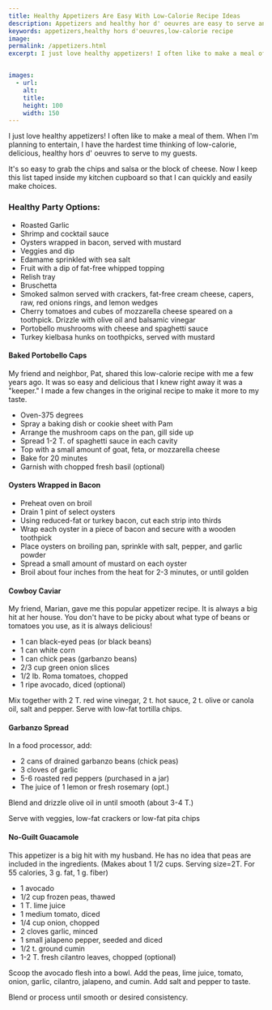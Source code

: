 ```yaml
---
title: Healthy Appetizers Are Easy With Low-Calorie Recipe Ideas
description: Appetizers and healthy hor d' oeuvres are easy to serve and enjoy with low-calorie recipe ideas.  Try some of our healthy recipes.
keywords: appetizers,healthy hors d'oeuvres,low-calorie recipe
image: 
permalink: /appetizers.html
excerpt: I just love healthy appetizers! I often like to make a meal of them. When I'm planning to entertain, I have the hardest time thinking of low-calorie, delicious, healthy hors d' oeuvres to serve to my guests.


images:
  - url: 
    alt: 
    title: 
    height: 100
    width: 150
---
```


I just love healthy appetizers! I often like to make a meal of them. When I'm planning to entertain, I have the hardest time thinking of low-calorie, delicious, healthy hors d' oeuvres to serve to my guests.

It's so easy to grab the chips and salsa or the block of cheese. Now I keep this list taped inside my kitchen cupboard so that I can quickly and easily make choices. 

### Healthy Party Options:
* Roasted Garlic 
* Shrimp and cocktail sauce
* Oysters wrapped in bacon, served with mustard 
* Veggies and dip
* Edamame sprinkled with sea salt
* Fruit with a dip of fat-free whipped topping
* Relish tray
* Bruschetta 
* Smoked salmon served with crackers, fat-free cream cheese, capers, raw, red onions rings, and lemon wedges
* Cherry tomatoes and cubes of mozzarella cheese speared on a toothpick. Drizzle with olive oil and balsamic vinegar
* Portobello mushrooms with cheese and spaghetti sauce
* Turkey kielbasa hunks on toothpicks, served with mustard

#### Baked Portobello Caps
My friend and neighbor, Pat, shared this low-calorie recipe with me a few years ago. It was so easy and delicious that I knew right away it was a "keeper." I made a few changes in the original recipe to make it more to my taste.

* Oven-375 degrees
* Spray a baking dish or cookie sheet with Pam
* Arrange the mushroom caps on the pan, gill side up
* Spread 1-2 T. of spaghetti sauce in each cavity
* Top with a small amount of goat, feta, or mozzarella cheese
* Bake for 20 minutes
* Garnish with chopped fresh basil (optional)

#### Oysters Wrapped in Bacon
* Preheat oven on broil
* Drain 1 pint of select oysters
* Using reduced-fat or turkey bacon, cut each strip into thirds
* Wrap each oyster in a piece of bacon and secure with a wooden toothpick
* Place oysters on broiling pan, sprinkle with salt, pepper, and garlic powder
* Spread a small amount of mustard on each oyster
* Broil about four inches from the heat for 2-3 minutes, or until golden

#### Cowboy Caviar
My friend, Marian, gave me this popular appetizer recipe. It is always a big hit at her house. You don't have to be picky about what type of beans or tomatoes you use, as it is always delicious!

* 1 can black-eyed peas (or black beans)
* 1 can white corn
* 1 can chick peas (garbanzo beans)
* 2/3 cup green onion slices
* 1/2 lb. Roma tomatoes, chopped
* 1 ripe avocado, diced (optional)

Mix together with 2 T. red wine vinegar, 2 t. hot sauce, 2 t. olive or canola oil, salt and pepper.  Serve with low-fat tortilla chips.

#### Garbanzo Spread
In a food processor, add:

* 2 cans of drained garbanzo beans (chick peas)
* 3 cloves of garlic 
* 5-6 roasted red peppers (purchased in a jar) 
* The juice of 1 lemon or fresh rosemary (opt.)

Blend and drizzle olive oil in until smooth (about 3-4 T.)

Serve with veggies, low-fat crackers or low-fat pita chips

#### No-Guilt Guacamole
This appetizer is a big hit with my husband. He has no idea that peas are included in the ingredients.
(Makes about 1 1/2 cups.  Serving size=2T. For 55 calories, 3 g. fat, 1 g. fiber)

* 1 avocado
* 1/2 cup frozen peas, thawed
* 1 T. lime juice
* 1 medium tomato, diced
* 1/4 cup onion, chopped
* 2 cloves garlic, minced
* 1 small jalapeno pepper, seeded and diced
* 1/2 t. ground cumin
* 1-2 T. fresh cilantro leaves, chopped (optional)

Scoop the avocado flesh into a bowl. Add the peas, lime juice, tomato, onion, garlic, cilantro, jalapeno, and cumin. Add salt and pepper to taste.

Blend or process until smooth or desired consistency.